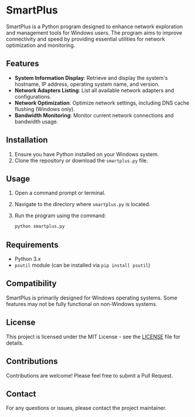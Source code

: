 # SmartPlus

SmartPlus is a Python program designed to enhance network exploration and management tools for Windows users. The program aims to improve connectivity and speed by providing essential utilities for network optimization and monitoring.

## Features

- **System Information Display**: Retrieve and display the system's hostname, IP address, operating system name, and version.
- **Network Adapters Listing**: List all available network adapters and configurations.
- **Network Optimization**: Optimize network settings, including DNS cache flushing (Windows only).
- **Bandwidth Monitoring**: Monitor current network connections and bandwidth usage.

## Installation

1. Ensure you have Python installed on your Windows system.
2. Clone the repository or download the `smartplus.py` file.

## Usage

1. Open a command prompt or terminal.
2. Navigate to the directory where `smartplus.py` is located.
3. Run the program using the command:

   ```bash
   python smartplus.py
   ```

## Requirements

- Python 3.x
- `psutil` module (can be installed via `pip install psutil`)

## Compatibility

SmartPlus is primarily designed for Windows operating systems. Some features may not be fully functional on non-Windows systems.

## License

This project is licensed under the MIT License - see the [LICENSE](LICENSE) file for details.

## Contributions

Contributions are welcome! Please feel free to submit a Pull Request.

## Contact

For any questions or issues, please contact the project maintainer.